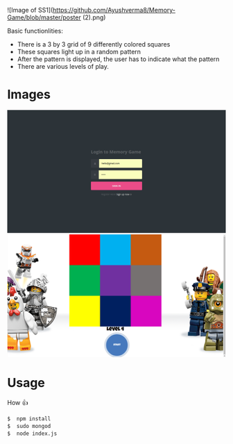 
![Image of SS1](https://github.com/Ayushverma8/Memory-Game/blob/master/poster (2).png)

Basic functionlities:

 * There is a 3 by 3 grid of 9 differently colored squares
 * These squares light up in a random pattern
 * After the pattern is displayed, the user has to indicate what the pattern
 * There are various levels of play.
 

# Images
![Image of SS1](https://github.com/Ayushverma8/Memory-Game/blob/master/MG1.png)
![Image of SS2](https://github.com/Ayushverma8/Memory-Game/blob/master/MG2.png)





# Usage

 How :+1:

```BASH
$  npm install
$  sudo mongod
$  node index.js

```

